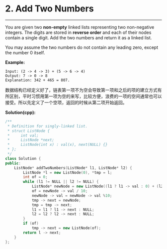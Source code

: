 # 2. Add Two Numbers

---

You are given two **non-empty** linked lists representing two non-negative integers. The digits are stored in **reverse order** and each of their nodes contain a single digit. Add the two numbers and return it as a linked list.

You may assume the two numbers do not contain any leading zero, except the number 0 itself.

**Example:**
```
Input: (2 -> 4 -> 3) + (5 -> 6 -> 4)
Output: 7 -> 0 -> 8
Explanation: 342 + 465 = 807.
```

数据结构已经定义好了，链表第一项不为空会导致第一项和之后的项的建立方式有所区别，平时习惯用第一项为空的来写，比较方便，浪费的一项的空间通常也可以接受。所以先定义了一个空项，返回的时候从第二项开始返回。

**Solution(cpp):**
```cpp
/**
 * Definition for singly-linked list.
 * struct ListNode {
 *     int val;
 *     ListNode *next;
 *     ListNode(int x) : val(x), next(NULL) {}
 * };
 */
class Solution {
public:
    ListNode* addTwoNumbers(ListNode* l1, ListNode* l2) {
        ListNode *l = new ListNode(0), *tmp = l;
        int of = 0;
        while (l1 != NULL || l2 != NULL) {
            ListNode* newNode = new ListNode((l1 ? l1 -> val : 0) + (l2 ? l2 -> val : 0) + of);
            of = newNode -> val / 10;
            newNode -> val = newNode -> val %10;
            tmp -> next = newNode; 
            tmp = tmp -> next;
            l1 = l1 ? l1 -> next : NULL;
            l2 = l2 ? l2 -> next : NULL;
        }
        if (of)
            tmp -> next = new ListNode(of);
        return l -> next;
    }
};
```